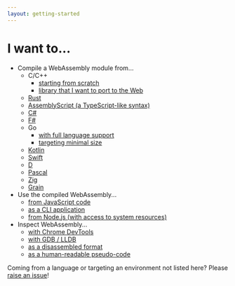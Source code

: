 ```yaml
---
layout: getting-started
---
```


# I want to...

- Compile a WebAssembly module from...
  - C/C++
    - [starting from scratch](https://developer.mozilla.org/en-US/docs/WebAssembly/C_to_wasm)
    - [library that I want to port to the Web](https://developer.mozilla.org/en-US/docs/WebAssembly/existing_C_to_wasm)
  - [Rust](https://developer.mozilla.org/en-US/docs/WebAssembly/Rust_to_wasm)
  - [AssemblyScript (a TypeScript-like syntax)](https://assemblyscript.org/introduction.html)
  - [C#](https://docs.microsoft.com/en-us/aspnet/core/blazor/get-started?view=aspnetcore-3.1&tabs=visual-studio)
  - [F#](https://fsbolero.io/docs/)
  - Go
    - [with full language support](https://github.com/golang/go/wiki/WebAssembly#getting-started)
    - [targeting minimal size](https://tinygo.org/docs/guides/webassembly/)
  - [Kotlin](https://kotlinlang.org/docs/whatsnew-eap.html#new-kotlin-wasm-target)
  - [Swift](https://swiftwasm.org/)
  - [D](https://wiki.dlang.org/Generating_WebAssembly_with_LDC)
  - [Pascal](https://wiki.freepascal.org/WebAssembly/Compiler)
  - [Zig](https://ziglang.org/documentation/master/#WebAssembly)
  - [Grain](https://grain-lang.org/docs/)
- Use the compiled WebAssembly...
  - [from JavaScript code](https://developer.mozilla.org/en-US/docs/WebAssembly/Loading_and_running)
  - [as a CLI application](https://github.com/bytecodealliance/wasmtime/blob/master/docs/WASI-tutorial.md)
  - [from Node.js (with access to system resources)](https://nodejs.org/api/wasi.html)
- Inspect WebAssembly...
  - [with Chrome DevTools](https://developers.google.com/web/updates/2020/12/webassembly)
  - [with GDB / LLDB](https://hacks.mozilla.org/2019/09/debugging-webassembly-outside-of-the-browser/)
  - [as a disassembled format](https://github.com/WebAssembly/wabt#running-wasm2wat)
  - [as a human-readable pseudo-code](https://v8.dev/blog/wasm-decompile)

Coming from a language or targeting an environment not listed here? Please [raise an issue](https://github.com/WebAssembly/website)!
